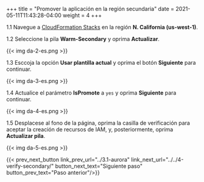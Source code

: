 +++
title = "Promover la aplicación en la región secundaria"
date =  2021-05-11T11:43:28-04:00
weight = 4
+++

1.1 Navegue a [CloudFormation Stacks](https://console.aws.amazon.com/cloudformation/home?region=us-west-1#/stacks/) en la región **N. California (us-west-1)**.

1.2 Seleccione la pila **Warm-Secondary** y oprima **Actualizar**.

{{< img da-2-es.png >}}

1.3 Esccoja la opción **Usar plantilla actual** y oprima el botón **Siguiente** para continuar.

{{< img da-3-es.png >}}

1.4 Actualice el parámetro **IsPromote** a `yes` y oprima **Siguiente** para continuar.

{{< img da-4-es.png >}}

1.5 Desplacese al fono de la página, oprima la casilla de verificación para aceptar la creación de recursos de IAM, y, posteriormente, oprima **Actualizar pila**.

{{< img da-5-es.png >}}

{{< prev_next_button link_prev_url="../3.1-aurora" link_next_url="../../4-verify-secondary/" button_next_text="Siguiente paso" button_prev_text="Paso anterior"/>}}

